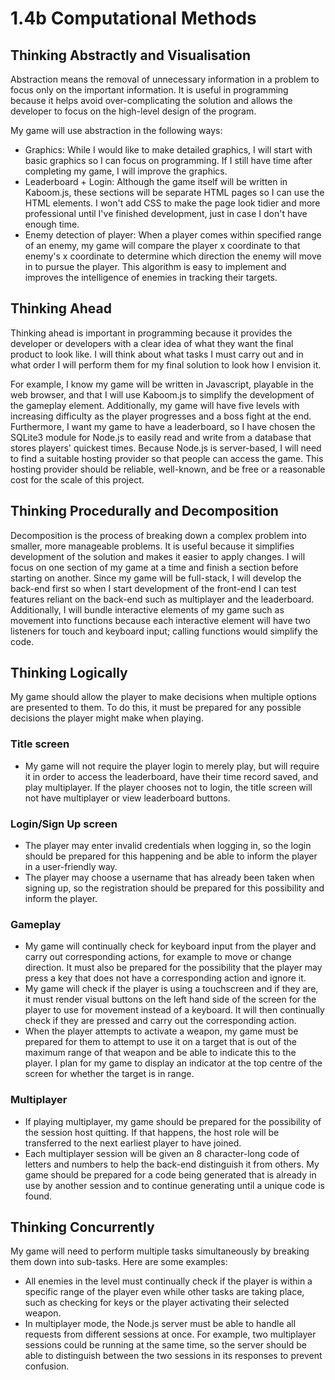 # 1.4b Computational Methods

## Thinking Abstractly and Visualisation

Abstraction means the removal of unnecessary information in a problem to focus only on the important information. It is useful in programming because it helps avoid over-complicating the solution and allows the developer to focus on the high-level design of the program.

My game will use abstraction in the following ways:

* Graphics: While I would like to make detailed graphics, I will start with basic graphics so I can focus on programming. If I still have time after completing my game, I will improve the graphics.
* Leaderboard + Login: Although the game itself will be written in Kaboom.js, these sections will be separate HTML pages so I can use the HTML elements. I won't add CSS to make the page look tidier and more professional until I've finished development, just in case I don't have enough time.
* Enemy detection of player: When a player comes within specified range of an enemy, my game will compare the player x coordinate to that enemy's x coordinate to determine which direction the enemy will move in to pursue the player. This algorithm is easy to implement and improves the intelligence of enemies in tracking their targets.

## Thinking Ahead

Thinking ahead is important in programming because it provides the developer or developers with a clear idea of what they want the final product to look like. I will think about what tasks I must carry out and in what order I will perform them for my final solution to look how I envision it.&#x20;

For example, I know my game will be written in Javascript, playable in the web browser, and that I will use Kaboom.js to simplify the development of the gameplay element. Additionally, my game will have five levels with increasing difficulty as the player progresses and a boss fight at the end. Furthermore, I want my game to have a leaderboard, so I have chosen the SQLite3 module for Node.js to easily read and write from a database that stores players' quickest times. Because Node.js is server-based, I will need to find a suitable hosting provider so that people can access the game. This hosting provider should be reliable, well-known, and be free or a reasonable cost for the scale of this project.

## Thinking Procedurally and Decomposition

Decomposition is the process of breaking down a complex problem into smaller, more manageable problems. It is useful because it simplifies development of the solution and makes it easier to apply changes. I will focus on one section of my game at a time and finish a section before starting on another. Since my game will be full-stack, I will develop the back-end first so when I start development of the front-end I can test features reliant on the back-end such as multiplayer and the leaderboard. Additionally, I will bundle interactive elements of my game such as movement into functions because each interactive element will have two listeners for touch and keyboard input; calling functions would simplify the code.

## Thinking Logically

My game should allow the player to make decisions when multiple options are presented to them. To do this, it must be prepared for any possible decisions the player might make when playing.

### Title screen

* My game will not require the player login to merely play, but will require it in order to access the leaderboard, have their time record saved, and play multiplayer. If the player chooses not to login, the title screen will not have multiplayer or view leaderboard buttons.

### Login/Sign Up screen

* The player may enter invalid credentials when logging in, so the login should be prepared for this happening and be able to inform the player in a user-friendly way.
* The player may choose a username that has already been taken when signing up, so the registration should be prepared for this possibility and inform the player.&#x20;

### Gameplay

* My game will continually check for keyboard input from the player and carry out corresponding actions, for example to move or change direction. It must also be prepared for the possibility that the player may press a key that does not have a corresponding action and ignore it.
* My game will check if the player is using a touchscreen and if they are, it must render visual buttons on the left hand side of the screen for the player to use for movement instead of a keyboard. It will then continually check if they are pressed and carry out the corresponding action.
* When the player attempts to activate a weapon, my game must be prepared for them to attempt to use it on a target that is out of the maximum range of that weapon and be able to indicate this to the player. I plan for my game to display an indicator at the top centre of the screen for whether the target is in range.

### Multiplayer

* If playing multiplayer, my game should be prepared for the possibility of the session host quitting. If that happens, the host role will be transferred to the next earliest player to have joined.
* Each multiplayer session will be given an 8 character-long code of letters and numbers to help the back-end distinguish it from others. My game should be prepared for a code being generated that is already in use by another session and to continue generating until a unique code is found.

## Thinking Concurrently

My game will need to perform multiple tasks simultaneously by breaking them down into sub-tasks. Here are some examples:

* All enemies in the level must continually check if the player is within a specific range of the player even while other tasks are taking place, such as checking for keys or the player activating their selected weapon.&#x20;
* In multiplayer mode, the Node.js server must be able to handle all requests from different sessions at once. For example, two multiplayer sessions could be running at the same time, so the server should be able to distinguish between the two sessions in its responses to prevent confusion.
